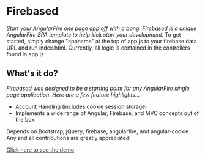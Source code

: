 Firebased
==============
*Start your AngularFire one page app off with a bang. Firebased is a unique AngularFire SPA template to help kick start your development.*
To get started, simply change "appname" at the top of app.js to your firebase data URL and run index.html. Currently, all logic is contained in the controllers found in app.js


What's it do?
---------------------
*Firebased was designed to be a starting point for any AngularFire single page application. Here are a few feature highlights...*
- Account Handling (includes cookie session storage)
- Implements a wide range of Angular, Firebase, and MVC concepts out of the box.

Depends on Bootstrap, jQuery, firebase, angularfire, and angular-cookie.
Any and all contributions are greatly appreciated!

[Click here to see the demo](http://craigryansmith.com/firebased/)
